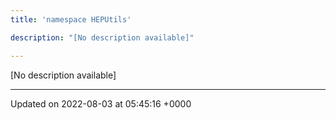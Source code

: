 ```yaml
---
title: 'namespace HEPUtils'

description: "[No description available]"

---
```







[No description available]






-------------------------------

Updated on 2022-08-03 at 05:45:16 +0000